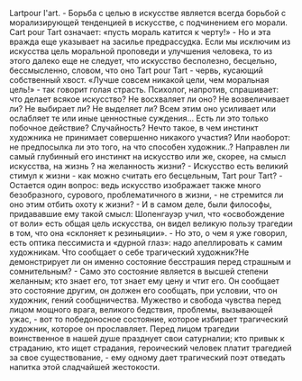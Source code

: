 Lartpour I'art. - Борьба с целью в искусстве является всегда борьбой с морализирующей тенденцией в искусстве, с подчинением его морали. Cart pour Tart означает: «пусть мораль катится к черту!» - Но и эта вражда еще указывает на засилье предрассудка. Если мы исключим из искусства цель моральной проповеди и улучшения человека, то из этого далеко еще не следует, что искусство бесполезно, бесцельно, бессмысленно, словом, что оно Tart pour Tart - червь, кусающий собственный хвост. «Лучше совсем никакой цели, чем моральная цель!» - так говорит голая страсть. Психолог, напротив, спрашивает: что делает всякое искусство? Не восхваляет ли оно? Не возвеличивает ли? Не выбирает ли? Не выделяет ли? Всем этим оно усиливает или ослабляет те или иные ценностные суждения... Есть ли это только побочное действие? Случайность? Нечто такое, в чем инстинкт художника не принимает совершенно никакого участия? Или наоборот: не предпосылка ли это того, на что способен художник..? Направлен ли самый глубинный его инстинкт на искусство или же, скорее, на смысл искусства, на жизнь ? на желанность жизни? - Искусство есть великий стимул к жизни - как можно считать его бесцельным, Tart pour Tart? - Остается один вопрос: ведь искусство изображает также много безобразного, сурового, проблематичного в жизни, - не стремится ли оно этим отбить охоту к жизни? - И в самом деле, были философы, придававшие ему такой смысл: Шопенгауэр учил, что «освобождение от воли» есть общая цель искусства, он видел великую пользу трагедии в том, что она «склоняет к резиньяции». - Но это, о чем я уже говорил, есть оптика пессимиста и «дурной глаз»: надо апеллировать к самим художникам. Что сообщает о себе трагический художник?Не демонстрирует ли он именно состояние бесстрашия перед страшным и сомнительным? - Само это состояние является в высшей степени желанным; кто знает его, тот знает ему цену и чтит его. Он сообщает это состояние другим, он должен его сообщать, при условии, что он художник, гений сообщничества. Мужество и свобода чувства перед лицом мощного врага, великого бедствия, проблемы, вызывающей ужас, - вот то победоносное состояние, которое избирает трагический художник, которое он прославляет. Перед лицом трагедии воинственное в нашей душе празднует свои сатурналии; кто привык к страданию, кто ищет страдания, героический человек платит трагедией за свое существование, - ему одному дает трагический поэт отведать напитка этой сладчайшей жестокости.